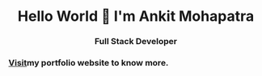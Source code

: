 <h1 align="center"> Hello World 🙏 I'm Ankit Mohapatra </h1>
<h3 align="center">Full Stack Developer</h3>
<h3><a href="https://ank1t.netlify.app">Visit</a>my portfolio website to know more.</h3>

